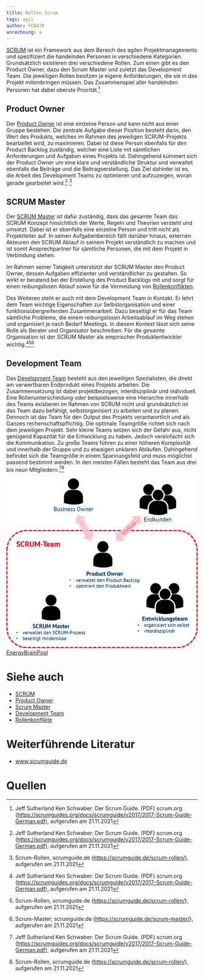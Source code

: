 ```yaml
---
title: Rollen_Scrum
tags: agil 
author: FCN478
anrechnung: a
---
```

[SCRUM](SCRUM.md) ist ein Framework aus dem Bereich des agilen Projektmanagements und spezifiziert die handelnden Personen in verschiedene Kategorien. Grundsätzlich existieren drei verschiedene Rollen. Zum einen gibt es den Product Owner, dazu den Scrum Master und zuletzt das Development Team. Die jeweiligen Rollen besitzen je eigene Anforderungen, die sie in das Projekt miteinbringen müssen. Das Zusammenspiel aller handelnden Personen hat dabei oberste Priorität.[^1]

## Product Owner
Der [Product Owner](Product_Owner.md) ist eine einzelne Person und kann nicht aus einer Gruppe bestehen. Die zentrale Aufgabe dieser Position besteht darin, den Wert des Produkts, welches im Rahmen des jeweiligen SCRUM-Projekts bearbeitet wird, zu maximieren. Dabei ist diese Person ebenfalls für den Product Backlog zuständig, welcher eine Liste mit sämtlichen Anforderungen und Aufgaben eines Projekts ist. Dahingehend kümmert sich der Product Owner um eine klare und verständliche Struktur und verwaltet ebenfalls die Beiträge und die Beitragserstellung. Das Ziel dahinter ist es, die Arbeit des Development Teams zu optimieren und aufzuzeigen, woran gerade gearbeitet wird.[^1] [^2]

## SCRUM Master
Der [SCRUM Master](Scrum_Master.md) ist dafür zuständig, dass das gesamte Team das SCRUM Konzept hinsichtlich der Werte, Regeln und Theorien versteht und umsetzt. Dabei ist er ebenfalls eine einzelne Person und tritt nicht als Projektleiter auf. In seinen Aufgabenbereich fällt darüber hinaus, externen Akteuren den SCRUM Ablauf in seinem Projekt verständlich zu machen und ist somit Ansprechpartner für sämtliche Personen, die mit dem Projekt in Verbindung stehen. 

Im Rahmen seiner Tätigkeit unterstützt der SCRUM Master den Product Owner, dessen Aufgaben effizienter und verständlicher zu gestalten. So wirkt er beratend bei der Erstellung des Product Backlogs mit und sorgt für einen reibungslosen Ablauf sowie für die Vermeidung von [Rollenkonflikten](Rollenkonflikte.md).

Des Weiteren steht er auch mit dem Development Team in Kontakt. Er lehrt dem Team wichtige Eigenschaften zur Selbstorganisation und einer funktionsübergreifenden Zusammenarbeit. Dazu beseitigt er für das Team sämtliche Probleme, die einem reibungslosen Arbeitsablauf im Weg stehen und organisiert je nach Bedarf Meetings. In diesem Kontext lässt sich seine Rolle als Berater und Organisator beschreiben. 
Für die gesamte Organisation ist der SCRUM Master als empirischer Produktentwickler wichtig.[^1][^2][^3]

## Development Team
Das [Development Team](Development_Team.md) besteht aus den jeweiligen Spezialisten, die direkt am verwertbaren Endprodukt eines Projekts arbeiten. Die Zusammensetzung ist dabei projektbezogen, interdisziplinär und individuell. Eine Rollenunterscheidung oder beispielsweise eine Hierarchie innerhalb des Teams existieren im Rahmen von SCRUM nicht und grundsätzlich ist das Team dazu befähigt, selbstorganisiert zu arbeiten und zu planen. Dennoch ist das Team für den Output des Projekts verantwortlich und als Ganzes rechenschaftspflichtig. 
Die optimale Teamgröße richtet sich nach dem jeweiligen Projekt. Sehr kleine Teams setzen sich der Gefahr aus, nicht genügend Kapazität für die Entwicklung zu haben. Jedoch vereinfacht sich die Kommunikation. Zu große Teams führen zu einer höheren Komplexität und innerhalb der Gruppe und zu etwaigen unklaren Abläufen. Dahingehend befindet sich die Teamgröße in einem Spannungsfeld und muss möglichst passend bestimmt werden. In den meisten Fällen besteht das Team aus drei bis neun Mitgliedern.[^1][^2]

![Scrum Rollen](Rollen_Scrum/scrum_rollen.png)
[EnergyBrainPool](https://blog.energybrainpool.com/wp-content/uploads/2020/07/Bild2.png)
# Siehe auch

* [SCRUM](SCRUM.md)
* [Product Owner](Product_Owner.md)
* [Scrum Master](Scrum_Master.md)
* [Development Team](Development_Team.md)
* [Rollenkonflikte](Rollenkonflikte.md)

# Weiterführende Literatur

* www.scrumguide.de

# Quellen

[^1]: Jeff Sutherland Ken Schwaber: Der Scrum Guide. (PDF) scrum.org (https://scrumguides.org/docs/scrumguide/v2017/2017-Scrum-Guide-German.pdf), aufgerufen am 21.11.2021
[^2]: Scrum-Rollen, scrumguide.de (https://scrumguide.de/scrum-rollen/), aufgerufen am 21.11.2021
[^3]: Scrum-Master, scrumguide.de (https://scrumguide.de/scrum-master/), aufgerufen am 21.11.2021
